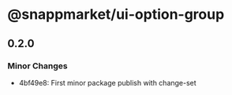 # @snappmarket/ui-option-group

## 0.2.0
### Minor Changes

- 4bf49e8: First minor package publish with change-set

